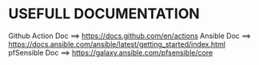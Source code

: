 # USEFULL DOCUMENTATION
Github Action Doc   ==> https://docs.github.com/en/actions
Ansible Doc         ==> https://docs.ansible.com/ansible/latest/getting_started/index.html
pfSensible Doc      ==> https://galaxy.ansible.com/pfsensible/core